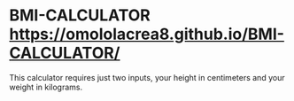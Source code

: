 # BMI-CALCULATOR https://omololacrea8.github.io/BMI-CALCULATOR/
This calculator requires just two inputs, your height in centimeters and your weight in kilograms.
